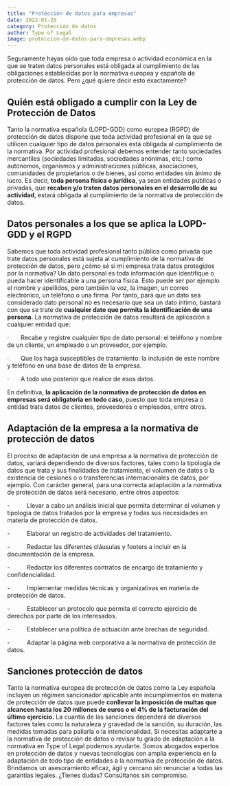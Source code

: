 ```yaml
---
title: "Protección de datos para empresas"
date: 2022-01-25
category: Protección de datos
author: Type of Legal
image: proteccion-de-datos-para-empresas.webp
---
```


Seguramente hayas oído que toda empresa o actividad económica en la que se traten datos personales está obligada al cumplimiento de las obligaciones establecidas por la normativa europea y española de protección de datos. Pero ¿qué quiere decir esto exactamente?

**Quién está obligado a cumplir con la Ley de Protección de Datos**
-------------------------------------------------------------------

Tanto la normativa española (LOPD-GDD) como europea (RGPD) de protección de datos dispone que toda actividad profesional en la que se utilicen cualquier tipo de datos personales está obligada al cumplimiento de la normativa. Por actividad profesional debemos entender tanto sociedades mercantiles (sociedades limitadas, sociedades anónimas, etc.) como autónomos, organismos y administraciones públicas, asociaciones, comunidades de propietarios o de bienes, así como entidades sin ánimo de lucro. Es decir, **toda persona física o jurídica**, ya sean entidades públicas o privadas, que **recaben y/o traten datos personales en el desarrollo de su actividad**, estará obligada al cumplimiento de la normativa de protección de datos.

**Datos personales a los que se aplica la LOPD-GDD y el RGPD**
--------------------------------------------------------------

Sabemos que toda actividad profesional tanto pública como privada que trate datos personales está sujeta al cumplimiento de la normativa de protección de datos, pero ¿cómo sé si mi empresa trata datos protegidos por la normativa? Un dato personal es toda información que identifique o pueda hacer identificable a una persona física. Esto puede ser por ejemplo el nombre y apellidos, pero también la voz, la imagen, un correo electrónico, un teléfono o una firma. Por tanto, para que un dato sea considerado dato personal no es necesario que sea un dato íntimo, bastará con que se trate de **cualquier dato que permita la identificación de una persona**. La normativa de protección de datos resultará de aplicación a cualquier entidad que:

·       Recabe y registre cualquier tipo de dato personal: el teléfono y nombre de un cliente, un empleado o un proveedor, por ejemplo.

·       Que los haga susceptibles de tratamiento: la inclusión de este nombre y teléfono en una base de datos de la empresa.

·       A todo uso posterior que realice de esos datos.

En definitiva, **la aplicación de la normativa de protección de datos en empresas será obligatoria en todo caso**, puesto que toda empresa o entidad trata datos de clientes, proveedores o empleados, entre otros.

**Adaptación de la empresa a la normativa de protección de datos**
------------------------------------------------------------------

El proceso de adaptación de una empresa a la normativa de protección de datos, variará dependiendo de diversos factores, tales como la tipología de datos que trata y sus finalidades de tratamiento, el volumen de datos o la existencia de cesiones o o transferencias internacionales de datos, por ejemplo. Con carácter general, para una correcta adaptación a la normativa de protección de datos será necesario, entre otros aspectos:

\-          Llevar a cabo un análisis inicial que permita determinar el volumen y tipología de datos tratados por la empresa y todas sus necesidades en materia de protección de datos.

\-          Elaborar un registro de actividades del tratamiento.

\-          Redactar las diferentes cláusulas y footers a incluir en la documentación de la empresa.

\-          Redactar los diferentes contratos de encargo de tratamiento y confidencialidad.

\-          Implementar medidas técnicas y organizativas en materia de protección de datos.

\-          Establecer un protocolo que permita el correcto ejercicio de derechos por parte de los interesados.

\-          Establecer una política de actuación ante brechas de seguridad.

\-          Adaptar la página web corporativa a la normativa de protección de datos.

**Sanciones protección de datos**
---------------------------------

Tanto la normativa europea de protección de datos como la Ley española incluyen un régimen sancionador aplicable ante incumplimientos en materia de protección de datos que puede **conllevar la imposición de multas que alcancen hasta los 20 millones de euros o el 4% de la facturación del último ejercicio.** La cuantía de las sanciones dependerá de diversos factores tales como la naturaleza y gravedad de la sanción, su duración, las medidas tomadas para paliarla o la intencionalidad. Si necesitas adaptarte a la normativa de protección de datos o revisar tu grado de adaptación a la normativa en Type of Legal podemos ayudarte. Somos abogados expertos en protección de datos y nuevas tecnologías con amplia experiencia en la adaptación de todo tipo de entidades a la normativa de protección de datos. Brindamos un asesoramiento eficaz, ágil y cercano sin renunciar a todas las garantías legales. ¿Tienes dudas? Consúltanos sin compromiso.
